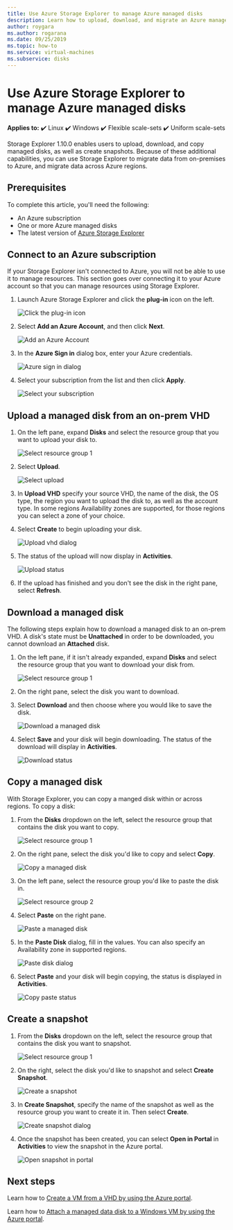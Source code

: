 ```yaml
---
title: Use Azure Storage Explorer to manage Azure managed disks
description: Learn how to upload, download, and migrate an Azure managed disk across regions and create a snapshot of a managed disk, using the Azure Storage Explorer.      
author: roygara
ms.author: rogarana
ms.date: 09/25/2019
ms.topic: how-to
ms.service: virtual-machines
ms.subservice: disks
---
```


# Use Azure Storage Explorer to manage Azure managed disks

**Applies to:** :heavy_check_mark: Linux :heavy_check_mark: Windows :heavy_check_mark: Flexible scale-sets :heavy_check_mark: Uniform scale-sets

Storage Explorer 1.10.0 enables users to upload, download, and copy managed disks, as well as create snapshots. Because of these additional capabilities, you can use Storage Explorer to migrate data from on-premises to Azure, and migrate data across Azure regions.

## Prerequisites

To complete this article, you'll need the following:
- An Azure subscription
- One or more Azure managed disks
- The latest version of [Azure Storage Explorer](https://azure.microsoft.com/features/storage-explorer/)

## Connect to an Azure subscription

If your Storage Explorer isn't connected to Azure, you will not be able to use it to manage resources. This section goes over connecting it to your Azure account so that you can manage resources using Storage Explorer.

1. Launch Azure Storage Explorer and click the **plug-in** icon on the left.

    ![Click the plug-in icon](media/disks-upload-vhd-to-managed-disk-storage-explorer/plug-in-icon.png)

1. Select **Add an Azure Account**, and then click **Next**.

    ![Add an Azure Account](media/disks-upload-vhd-to-managed-disk-storage-explorer/connect-to-azure.png)

1. In the **Azure Sign in** dialog box, enter your Azure credentials.

    ![Azure sign in dialog](media/disks-upload-vhd-to-managed-disk-storage-explorer/sign-in.png)

1. Select your subscription from the list and then click **Apply**.

    ![Select your subscription](media/disks-upload-vhd-to-managed-disk-storage-explorer/select-subscription.png)

## Upload a managed disk from an on-prem VHD

1. On the left pane, expand **Disks** and select the resource group that you want to upload your disk to.

    ![Select resource group 1](media/disks-upload-vhd-to-managed-disk-storage-explorer/select-rg1.png)

1. Select **Upload**.

    ![Select upload](media/disks-upload-vhd-to-managed-disk-storage-explorer/upload-button.png)

1. In **Upload VHD** specify your source VHD, the name of the disk, the OS type, the region you want to upload the disk to, as well as the account type. In some regions Availability zones are supported, for those regions you can select a zone of your choice.
1. Select **Create** to begin uploading your disk.

    ![Upload vhd dialog](media/disks-upload-vhd-to-managed-disk-storage-explorer/upload-vhd-dialog.png)

1. The status of the upload will now display in **Activities**.

    ![Upload status](media/disks-upload-vhd-to-managed-disk-storage-explorer/activity-uploading.png)

1. If the upload has finished and you don't see the disk in the right pane, select **Refresh**.

## Download a managed disk

The following steps explain how to download a managed disk to an on-prem VHD. A disk's state must be **Unattached** in order to be downloaded, you cannot download an **Attached** disk.

1. On the left pane, if it isn't already expanded, expand **Disks** and select the resource group that you want to download your disk from.

    ![Select resource group 1](media/disks-upload-vhd-to-managed-disk-storage-explorer/select-rg1.png)

1. On the right pane, select the disk you want to download.
1. Select **Download** and then choose where you would like to save the disk.

    ![Download a managed disk](media/disks-upload-vhd-to-managed-disk-storage-explorer/download-button.png)

1. Select **Save** and your disk will begin downloading. The status of the download will display in **Activities**.

    ![Download status](media/disks-upload-vhd-to-managed-disk-storage-explorer/activity-downloading.png)

## Copy a managed disk

With Storage Explorer, you can copy a manged disk within or across regions. To copy a disk:

1. From the **Disks** dropdown on the left, select the resource group that contains the disk you want to copy.

    ![Select resource group 1](media/disks-upload-vhd-to-managed-disk-storage-explorer/select-rg1.png)

1. On the right pane, select the disk you'd like to copy and select **Copy**.

    ![Copy a managed disk](media/disks-upload-vhd-to-managed-disk-storage-explorer/copy-button.png)

1. On the left pane, select the resource group you'd like to paste the disk in.

    ![Select resource group 2](media/disks-upload-vhd-to-managed-disk-storage-explorer/select-rg2.png)

1. Select **Paste** on the right pane.

    ![Paste a managed disk](media/disks-upload-vhd-to-managed-disk-storage-explorer/paste-button.png)

1. In the **Paste Disk** dialog, fill in the values. You can also specify an Availability zone in supported regions.

    ![Paste disk dialog](media/disks-upload-vhd-to-managed-disk-storage-explorer/paste-disk-dialog.png)

1. Select **Paste** and your disk will begin copying, the status is displayed in **Activities**.

    ![Copy paste status](media/disks-upload-vhd-to-managed-disk-storage-explorer/activity-copying.png)

## Create a snapshot

1. From the **Disks** dropdown on the left, select the resource group that contains the disk you want to snapshot.

    ![Select resource group 1](media/disks-upload-vhd-to-managed-disk-storage-explorer/select-rg1.png)

1. On the right, select the disk you'd like to snapshot and select **Create Snapshot**.

    ![Create a snapshot](media/disks-upload-vhd-to-managed-disk-storage-explorer/create-snapshot-button.png)

1. In **Create Snapshot**, specify the name of the snapshot as well as the resource group you want to create it in. Then select **Create**.

    ![Create snapshot dialog](media/disks-upload-vhd-to-managed-disk-storage-explorer/create-snapshot-dialog.png)

1. Once the snapshot has been created, you can select **Open in Portal** in **Activities** to view the snapshot in the Azure portal.

    ![Open snapshot in portal](media/disks-upload-vhd-to-managed-disk-storage-explorer/open-in-portal.png)

## Next steps


Learn how to [Create a VM from a VHD by using the Azure portal](windows/create-vm-specialized-portal.md).

Learn how to [Attach a managed data disk to a Windows VM by using the Azure portal](windows/attach-managed-disk-portal.md).